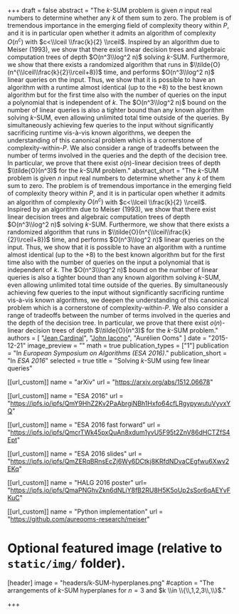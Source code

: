 +++
draft = false
abstract = "The $k$-SUM problem is given $n$ input real numbers to determine whether any $k$ of them sum to zero. The problem is of tremendous importance in the emerging field of complexity theory within $P$, and it is in particular open whether it admits an algorithm of complexity $O(n^c)$ with $c<\\lceil \\frac{k}{2} \\rceil$. Inspired by an algorithm due to Meiser (1993), we show that there exist linear decision trees and algebraic computation trees of depth $O(n^3\\log^2 n)$ solving $k$-SUM. Furthermore, we show that there exists a randomized algorithm that runs in $\\tilde{O}(n^{\\lceil\\frac{k}{2}\\rceil+8})$ time, and performs $O(n^3\\log^2 n)$ linear queries on the input. Thus, we show that it is possible to have an algorithm with a runtime almost identical (up to the $+8$) to the best known algorithm but for the first time also with the number of queries on the input a polynomial that is independent of $k$. The $O(n^3\\log^2 n)$ bound on the number of linear queries is also a tighter bound than any known algorithm solving $k$-SUM, even allowing unlimited total time outside of the queries.  By simultaneously achieving few queries to the input without significantly sacrificing runtime vis-à-vis known algorithms, we deepen the understanding of this canonical problem which is a cornerstone of complexity-within-$P$.  We also consider a range of tradeoffs between the number of terms involved in the queries and the depth of the decision tree. In particular, we prove that there exist $o(n)$-linear decision trees of depth $\\tilde{O}(n^3)$ for the $k$-SUM problem."
abstract_short = "The $k$-SUM problem is given $n$ input real numbers to determine whether any $k$ of them sum to zero. The problem is of tremendous importance in the emerging field of complexity theory within $P$, and it is in particular open whether it admits an algorithm of complexity $O(n^c)$ with $c<\\lceil \\frac{k}{2} \\rceil$. Inspired by an algorithm due to Meiser (1993), we show that there exist linear decision trees and algebraic computation trees of depth $O(n^3\\log^2 n)$ solving $k$-SUM. Furthermore, we show that there exists a randomized algorithm that runs in $\\tilde{O}(n^{\\lceil\\frac{k}{2}\\rceil+8})$ time, and performs $O(n^3\\log^2 n)$ linear queries on the input. Thus, we show that it is possible to have an algorithm with a runtime almost identical (up to the $+8$) to the best known algorithm but for the first time also with the number of queries on the input a polynomial that is independent of $k$. The $O(n^3\\log^2 n)$ bound on the number of linear queries is also a tighter bound than any known algorithm solving $k$-SUM, even allowing unlimited total time outside of the queries.  By simultaneously achieving few queries to the input without significantly sacrificing runtime vis-à-vis known algorithms, we deepen the understanding of this canonical problem which is a cornerstone of complexity-within-$P$.  We also consider a range of tradeoffs between the number of terms involved in the queries and the depth of the decision tree. In particular, we prove that there exist $o(n)$-linear decision trees of depth $\\tilde{O}(n^3)$ for the $k$-SUM problem."
authors = [
"[Jean Cardinal](http://homepages.ulb.ac.be/~jcardin)",
"[John Iacono](http://johniacono.com)",
"Aurélien Ooms"
]
date = "2015-12-21"
image_preview = ""
math = true
publication_types = ["1"]
publication = "In *European Symposium on Algorithms (ESA 2016)*."
publication_short = "In *ESA 2016*"
selected = true
title = "Solving $k$-SUM using few linear queries"

[[url_custom]]
name = "arXiv"
url = "https://arxiv.org/abs/1512.06678"

[[url_custom]]
name = "ESA 2016"
url = "https://ipfs.io/ipfs/QmY9HhZ2Kv2PaAbrgiNBh1Hxfo64cfLRgypywutuVyvxYQ"

[[url_custom]]
name = "ESA 2016 fast forward"
url = "https://ipfs.io/ipfs/QmcrTWk45pxQuAn8xdum1yvU5F95t2ZnV86dHCTZfS4Ept"

[[url_custom]]
name = "ESA 2016 slides"
url = "https://ipfs.io/ipfs/QmZERqBRnsEcZj6Wy6DCtkj8KRfdNDvaCEgfwu6Xwv2EKq"

[[url_custom]]
name = "HALG 2016 poster"
url= "https://ipfs.io/ipfs/QmaPNGhvZkn6dNLiY8fB2RU8H5K5oUp2sSor6qAEYvFKuC"

[[url_custom]]
name = "Python implementation"
url = "https://github.com/aureooms-research/meiser"


# Optional featured image (relative to `static/img/` folder).
[header]
image = "headers/k-SUM-hyperplanes.png"
#caption = "The arrangements of $k$-SUM hyperplanes for $n=3$ and $k \\in \\{\\,1,2,3\\,\\}$."

+++

<!--More detail can easily be written here using *Markdown* and $\\rm \\LaTeX$ math code.-->
